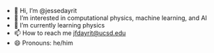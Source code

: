 - 👋 Hi, I’m @jessedayrit
- 👀 I’m interested in computational physics, machine learning, and AI
- 🌱 I’m currently learning physics
- 📫 How to reach me jfdayrit@ucsd.edu
- 😄 Pronouns: he/him

<!---
jessedayrit/jessedayrit is a ✨ special ✨ repository because its `README.md` (this file) appears on your GitHub profile.
You can click the Preview link to take a look at your changes.
--->
